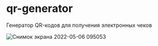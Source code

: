 # qr-generator
Генератор QR-кодов для получения электронных чеков


![Снимок экрана 2022-05-06 095053](https://user-images.githubusercontent.com/14252466/167069221-18a21bb2-b8b2-45a5-8bea-5a3c28171fec.png)
